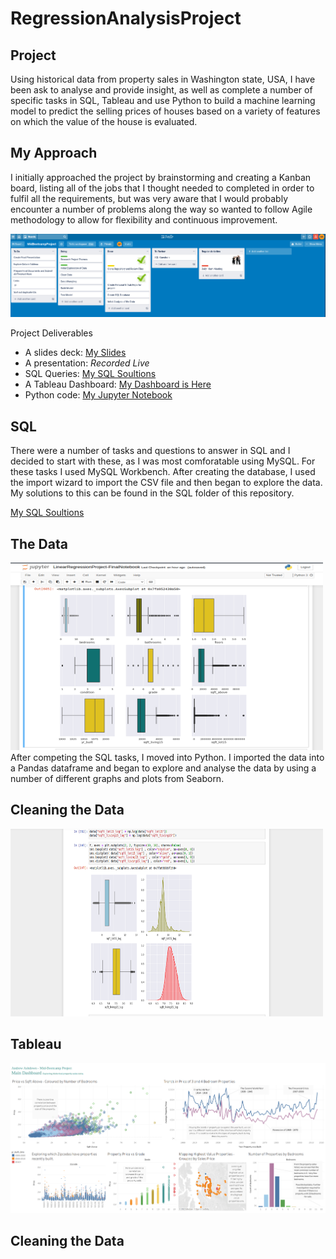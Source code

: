 # RegressionAnalysisProject

## Project

Using historical data from property sales in Washington state, USA, I have been ask to analyse and provide insight, as well as complete a number of specific tasks in SQL, Tableau and use Python to build a machine learning model to predict the selling prices of houses based on a variety of features on which the value of the house is evaluated.

## My Approach

I initially approached the project by brainstorming and creating a Kanban board, listing all of the jobs that I thought needed to completed in order to fulfil all the requirements, but was very aware that I would probably encounter a number of problems along the way so wanted to follow Agile methodology to allow for flexibility and continuous improvement.

![Alt text](Images/Kanban.png?raw=true "Kanban Board")


Project Deliverables

  *  A slides deck: [My Slides](https://docs.google.com/presentation/d/1aU0oN8-odVbOynBnhMiN4cmolKOtC3c3SeO_X2kwP5M/edit?usp=sharing)
  *  A presentation: *Recorded Live*
  * SQL Queries: [My SQL Soultions](https://github.com/surelybassy/RegressionAnalysisProject/blob/master/SQL%20Queries/SQL%20Tasks%20and%20Solutions.md)
  * A Tableau Dashboard: [My Dashboard is Here](https://public.tableau.com/profile/andrew.ashdown#!/vizhome/MidBootcampProject-Story/AA-Mid-BootcampDashboard
)
  * Python code: [My Jupyter Notebook](https://github.com/surelybassy/RegressionAnalysisProject/blob/master/JupyterNotebooks/LinearRegressionProject-FinalNotebook.ipynb)


## SQL

There were a number of tasks and questions to answer in SQL and I decided to start with these, as I was most comforatable using MySQL. For these tasks I used MySQL Workbench. After creating the database, I used the import wizard to import the CSV file and then began to explore the data. My solutions to this can be found in the SQL folder of this repository.

[My SQL Soultions](https://github.com/surelybassy/RegressionAnalysisProject/blob/master/SQL%20Queries/SQL%20Tasks%20and%20Solutions.md)


## The Data

<img src="Images/PythonPic3.png" width="500" height="300"> After competing the SQL tasks, I moved into Python. I imported the data into a Pandas dataframe and began to explore and analyse the data by using a number of different graphs and plots from Seaborn. 



## Cleaning the Data


<img src="Images/PythonPic1.png" width="500" height="300">





## Tableau

![Alt text](Tableau/MainDashboard-Tableau.png?raw=true "MainDashboard")



## Cleaning the Data




